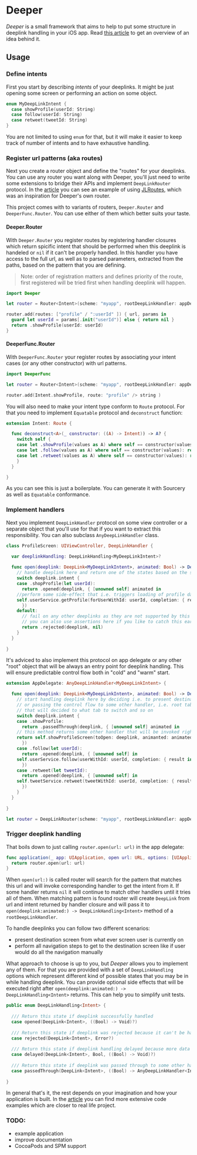 # Deeper

*Deeper* is a small framework that aims to help to put some structure in deeplink handling in your iOS app. Read [this article](http://ilya.puchka.me/deeplinks-no-brainer/) to get an overview of an idea behind it.

## Usage

### Define intents

First you start by describing *intents* of your deeplinks. It might be just opening some screen or performing an action on some object.

```swift
enum MyDeepLinkIntent {
  case showProfile(userId: String)
  case follow(userId: String)
  case retweet(tweetId: String)
}
```

You are not limited to using `enum` for that, but it will make it easier to keep track of number of intents and to have exhaustive handling.

### Register url patterns (aka routes)

Next you create a router object and define the "routes" for your deeplinks. You can use any router you want along with Deeper, you'll just need to write some extensions to bridge their APIs and implement `DeepLinkRouter` protocol. In the [article](http://ilya.puchka.me/deeplinks-no-brainer/) you can see an example of using [JLRoutes](https://github.com/joeldev/JLRoutes), which was an inspiration for Deeper's own router.

This project comes with to variants of routers, `Deeper.Router` and `DeeperFunc.Router`. You can use either of them which better suits your taste.

#### Deeper.Router

With `Deeper.Router` you register routes by registering handler closures which return spicific intent that should be performed when this deeplink is handeled or `nil` if it can't be properly handled. In this handler you have access to the full url, as well as to parsed parameters, extracted from the paths, based on the pattern that you are defining.

> Note: order of registration matters and defines priority of the route, first registered will be tried first when handling deeplink will happen.

```swift
import Deeper

let router = Router<Intent>(scheme: "myapp", rootDeepLinkHandler: appDelegate)

router.add(routes: ["profile" / ":userId" ]) { url, params in
  guard let userId = params[.init("userId")] else { return nil }
  return .showProfile(userId: userId)
}
```

#### DeeperFunc.Router

With `DeeperFunc.Router` your register routes by associating your intent cases (or any other constructor) with url patterns.

```swift
import DeeperFunc

let router = Router<Intent>(scheme: "myapp", rootDeepLinkHandler: appDelegate)

router.add(Intent.showProfile, route: "profile" /> string )
```

You will also need to make your intent type conform to `Route` protocol. For that you need to implement `Equatable` protocol and `deconstruct` function:

```swift
extension Intent: Route {

  func deconstruct<A>(_ constructor: ((A) -> Intent)) -> A? {
    switch self {
    case let .showProfile(values as A) where self == constructor(values): return values
    case let .follow(values as A) where self == constructor(values): return values
    case let .retweet(values as A) where self == constructor(values): return values
    }
  } 

}
```

As you can see this is just a boilerplate. You can generate it with Sourcery as well as `Equatable` conformance.


### Implement handlers

Next you implement `DeepLinkHandler` protocol on some view controller or a separate object that you'll use for that if you want to extract this responsibility. You can also subclass `AnyDeepLinkHandler` class.

```swift
class ProfileScreen: UIViewController, DeepLinkHandler {

  var deeplinkHandling: DeepLinkHandling<MyDeepLinkIntent>?
	
  func open(deeplink: DeepLink<MyDeepLinkIntent>, animated: Bool) -> DeepLinkHandling<MyDeepLinkIntent> {
    // handle deeplink here and return one of the states based on the state of the app
    switch deeplink.intent {
    case .shopProfile(let userId):
      return .opened(deeplink, { [unowned self] animated in 
	//perform some side-effect that i.e. triggers loading of profile data
	self.userService.getProfile(forUserWithId: userId, completion: { result in self.updateView(result) })
      })
    default:
      // fail on any other deeplinks as they are not supported by this screen
      // you can also use assertions here if you like to catch this earlier
      return .rejected(deeplink, nil)
    }
  }
  
}
```

It's adviced to also implement this protocol on app delegate or any other "root" object that will be always an entry point for deeplink handling. This will ensure predictable control flow both in "cold" and "warm" start.

```swift
extension AppDelegate: AnyDeepLinkHandler<MyDeepLinkIntent> {

  func open(deeplink: DeepLink<MyDeepLinkIntent>, animated: Bool) -> DeepLinkHandling<MyDeepLinkIntent> {
    // start handling deeplink here by deciding i.e. to present destination screen modally
    // or passing the control flow to some other handler, i.e. root tab bar controller
    // that will decided to what tab to switch and so on
    switch deeplink.intent {
    case .showProfile:
      return .passedThrough(deeplink, { [unowned self] animated in 
	// this method returns some other handler that will be invoked right after this closure returns
	return self.showProfileScreen(toOpen: deeplink, animanted: animated)
      })
    case .follow(let userId):
      return .opened(deeplink, { [unowned self] in
	self.userService.follow(userWithId: userId, completion: { result in self.showUserMessage(result) })
      })
    case .retweet(let tweetId):
      return .opened(deeplink, { [unowned self] in
	self.tweetService.retweet(tweetWithId: userId, completion: { result in self.showUserMessage(result) })
      })
    }
  }
  
}

let router = DeepLinkRouter(scheme: "myapp", rootDeepLinkHandler: appDelegate)
```

### Trigger deeplink handling

That boils down to just calling `router.open(url: url)` in the app delegate:

```swift
func application(_ app: UIApplication, open url: URL, options: [UIApplicationOpenURLOptionsKey : Any] = [:]) -> Bool {
  return router.open(url: url)
}
```

When `open(url:)` is called router will search for the pattern that matches this url and will invoke corresponding handler to get the intent from it. If some handler returns `nil` it will continue to match other handlers until it tries all of them. When matching pattern is found router will create `DeepLink` from url and intent returned by handler closure and will pass it to `open(deeplink:animated:) -> DeepLinkHandling<Intent>` method of a `rootDeepLinkHandler`.

To handle deeplinks you can follow two different scenarios:

- present destination screen from what ever screen user is currently on
- perform all navigation steps to get to the destination screen like if user would do all the navigation manually 

What approach to choose is up to you, but *Deeper* allows you to implement any of them. For that you are provided with a set of `DeepLinkHandling` options which represent different kind of possible states that you may be in while handling deeplink. You can provide optional side effects that will be executed right after `open(deeplink:animated:) -> DeepLinkHandling<Intent>` returns. This can help you to simplify unit tests.

```swift
public enum DeepLinkHandling<Intent> {
    
  /// Return this state if deeplink successfully handled
  case opened(DeepLink<Intent>, ((Bool) -> Void)?)
    
  /// Return this state if deeplink was rejected because it can't be handeled, with optional error
  case rejected(DeepLink<Intent>, Error?)
    
  /// Return this state if deeplink handling delayed because more data is needed
  case delayed(DeepLink<Intent>, Bool, ((Bool) -> Void)?)
    
  /// Return this state if deeplink was passed through to some other handler
  case passedThrough(DeepLink<Intent>, ((Bool) -> AnyDeepLinkHandler<Intent>)?)
    
}

```

In general that's it, the rest depends on your imagination and how your application is built. In the [article](http://ilya.puchka.me/deeplinks-no-brainer/) you can find more extensive code examples which are closer to real life project.

### TODO:

- example application
- improve documentation
- CocoaPods and SPM support
